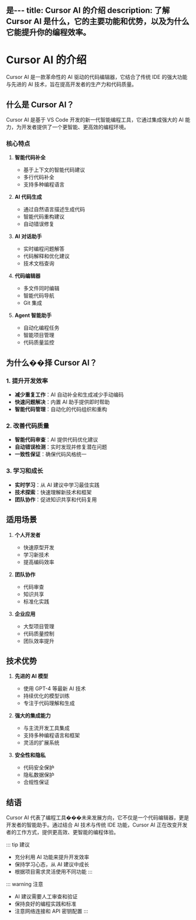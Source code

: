 是---
title: Cursor AI 的介绍
description: 了解 Cursor AI 是什么，它的主要功能和优势，以及为什么它能提升你的编程效率。
---

# Cursor AI 的介绍

Cursor AI 是一款革命性的 AI 驱动的代码编辑器，它结合了传统 IDE 的强大功能与先进的 AI 技术，旨在提高开发者的生产力和代码质量。

## 什么是 Cursor AI？

Cursor AI 是基于 VS Code 开发的新一代智能编程工具，它通过集成强大的 AI 能力，为开发者提供了一个更智能、更高效的编程环境。

### 核心特点

1. **智能代码补全**
   - 基于上下文的智能代码建议
   - 多行代码补全
   - 支持多种编程语言

2. **AI 代码生成**
   - 通过自然语言描述生成代码
   - 智能代码重构建议
   - 自动错误修复

3. **AI 对话助手**
   - 实时编程问题解答
   - 代码解释和优化建议
   - 技术文档查询

4. **代码编辑器**
   - 多文件同时编辑
   - 智能代码导航
   - Git 集成

5. **Agent 智能助手**
   - 自动化编程任务
   - 智能项目管理
   - 代码质量监控

## 为什么��择 Cursor AI？

### 1. 提升开发效率

- **减少重复工作**：AI 自动补全和生成减少手动编码
- **快速问题解决**：内置 AI 助手提供即时帮助
- **智能代码管理**：自动化的代码组织和重构

### 2. 改善代码质量

- **智能代码审查**：AI 提供代码优化建议
- **自动错误检测**：实时发现并修复潜在问题
- **一致性保证**：确保代码风格统一

### 3. 学习和成长

- **实时学习**：从 AI 建议中学习最佳实践
- **技术探索**：快速理解新技术和框架
- **团队协作**：促进知识共享和代码复用

## 适用场景

1. **个人开发者**
   - 快速原型开发
   - 学习新技术
   - 提高编码效率

2. **团队协作**
   - 代码审查
   - 知识共享
   - 标准化实践

3. **企业应用**
   - 大型项目管理
   - 代码质量控制
   - 团队效率提升

## 技术优势

1. **先进的 AI 模型**
   - 使用 GPT-4 等最新 AI 技术
   - 持续优化的模型训练
   - 专注于代码理解和生成

2. **强大的集成能力**
   - 与主流开发工具集成
   - 支持多种编程语言和框架
   - 灵活的扩展系统

3. **安全性和隐私**
   - 代码安全保护
   - 隐私数据保护
   - 合规性保证

## 结语

Cursor AI 代表了编程工具���未来发展方向，它不仅是一个代码编辑器，更是开发者的智能助手。通过结合 AI 技术与传统 IDE 功能，Cursor AI 正在改变开发者的工作方式，提供更高效、更智能的编程体验。

::: tip 建议
- 充分利用 AI 功能来提升开发效率
- 保持学习心态，从 AI 建议中成长
- 根据项目需求灵活使用不同功能
:::

::: warning 注意
- AI 建议需要人工审查和验证
- 保持良好的编程实践和标准
- 注意网络连接和 API 密钥配置
::: 